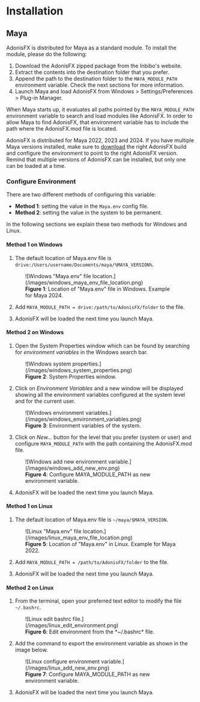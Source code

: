 # Installation

## Maya

AdonisFX is distributed for Maya as a standard module. To install the module, please do the following:

1. Download the AdonisFX zipped package from the Inbibo's website.
2. Extract the contents into the destination folder that you prefer.
3. Append the path to the destination folder to the `MAYA_MODULE_PATH` environment variable. Check the next sections for more information.
4. Launch Maya and load AdonisFX from Windows > Settings/Preferences > Plug-in Manager.

When Maya starts up, it evaluates all paths pointed by the `MAYA_MODULE_PATH` environment variable to search and load modules like AdonisFX. In order to allow Maya to find AdonisFX, that environment variable has to include the path where the AdonisFX.mod file is located. 

AdonisFX is distributed for Maya 2022, 2023 and 2024. If you have multiple Maya versions installed, make sure to [download](https://inbibo.co.uk/adonisfx/downloads) the right AdonisFX build and configure the environment to point to the right AdonisFX version. Remind that multiple versions of AdonisFX can be installed, but only one can be loaded at a time.

### Configure Environment

There are two different methods of configuring this variable:

- **Method 1**: setting the value in the `Maya.env` config file.
- **Method 2**: setting the value in the system to be permanent.

In the following sections we explain these two methods for Windows and Linux.

#### Method 1 on Windows

1. The default location of Maya.env file is `drive:/Users/username/Documents/maya/%MAYA_VERSION%`.

<figure style="width:80%; margin-left:10%" markdown>
  ![Windows "Maya.env" file location.](/images/windows_maya_env_file_location.png)
  <figcaption><b>Figure 1</b>: Location of "Maya.env" file in Windows. Example for Maya 2024.</figcaption>
</figure>

2. Add `MAYA_MODULE_PATH = drive:/path/to/AdonisFX/folder` to the file.

3. AdonisFX will be loaded the next time you launch Maya.

#### Method 2 on Windows

1. Open the System Properties window which can be found by searching for *environment variables* in the Windows search bar.

<figure style="width:80%; margin-left:10%" markdown>
  ![Windows system properties.](/images/windows_system_properties.png)
  <figcaption><b>Figure 2</b>: System Properties window.</figcaption>
</figure>

2. Click on *Environment Variables* and a new window will be displayed showing all the environment variables configured at the system level and for the current user.

<figure style="width:80%; margin-left:10%" markdown>
  ![Windows environment variables.](/images/windows_environment_variables.png)
  <figcaption><b>Figure 3</b>: Environment variables of the system.</figcaption>
</figure>

3. Click on *New...* button for the level that you prefer (system or user) and configure `MAYA_MODULE_PATH` with the path containing the AdonisFX.mod file.

<figure style="width:80%; margin-left:10%" markdown>
  ![Windows add new environment variable.](/images/windows_add_new_env.png)
  <figcaption><b>Figure 4</b>: Configure MAYA_MODULE_PATH as new environment variable.</figcaption>
</figure>

4. AdonisFX will be loaded the next time you launch Maya.

#### Method 1 on Linux

1. The default location of Maya.env file is `~/maya/$MAYA_VERSION`.

<figure style="width:80%; margin-left:10%" markdown>
  ![Linux "Maya.env" file location.](/images/linux_maya_env_file_location.png)
  <figcaption><b>Figure 5</b>: Location of "Maya.env" in Linux. Example for Maya 2022.</figcaption>
</figure>

2. Add `MAYA_MODULE_PATH = /path/to/AdonisFX/folder` to the file.

3. AdonisFX will be loaded the next time you launch Maya.

#### Method 2 on Linux

1. From the terminal, open your preferred text editor to modify the file `~/.bashrc`.

<figure style="width:80%; margin-left:10%" markdown>
  ![Linux edit bashrc file.](/images/linux_edit_environment.png)
  <figcaption><b>Figure 6</b>: Edit environment from the *~/.bashrc* file.</figcaption>
</figure>

2. Add the command to export the environment variable as shown in the image below.

<figure style="width:80%; margin-left:10%" markdown>
  ![Linux configure environment variable.](/images/linux_add_new_env.png)
  <figcaption><b>Figure 7</b>: Configure MAYA_MODULE_PATH as new environment variable.</figcaption>
</figure>

3. AdonisFX will be loaded the next time you launch Maya.

<!--
## Houdini

AdonisFX is distributed for Houdini as a standard package. To install the package, please do the following:

1. Download the AdonisFX zipped package from the Inbibo's website [TODO: #2 add link].
2. Unzip the contents into the destination folder that you prefer.
3. Add folder containg the AdonisFX.json file to the `HOUDINI_PACKAGE_DIR` environment variable.

The `HOUDINI_PACKAGE_DIR` must be set in your environemnt. For example:

- Windows: `set HOUDINI_PACKAGE_DIR=%HOUDINI_PACKAGE_DIR%;/path/to/AdonisFX/folder`
- Linux: `export HOUDINI_PACKAGE_DIR=$HOUDINI_PACKAGE_DIR:/path/to/AdonisFX/folder`
-->